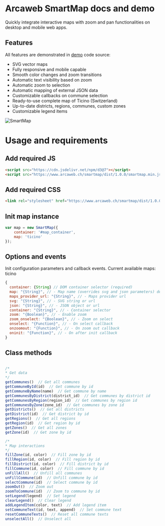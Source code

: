 # Arcaweb SmartMap docs and demo

Quickly integrate interactive maps with zoom and pan functionalities on desktop and mobile web apps.

## Features

All features are demonstrated in [demo](https://www.arcaweb.ch/smartmap/) code source:

- SVG vector maps
- Fully responsive and mobile capable
- Smooth color changes and zoom transitions
- Automatic text visibility based on zoom
- Automatic zoom to selection
- Automatic mapping of external JSON data
- Customizable callbacks on commune selection
- Ready-to-use complete map of Ticino (Switzerland)
- Up-to-date districts, regions, communes, custom zones
- Customizable legend items

![SmartMap](https://www.arcaweb.ch/smartmap/demo.png)

# Usage and requirements

## Add required JS

```html
<script src="https://cdn.jsdelivr.net/npm/d3@7"></script>
<script src="https://www.arcaweb.ch/smartmap/dist/1.0.0/smartmap.min.js"></script>
```

## Add required CSS

```html
<link rel="stylesheet" href="https://www.arcaweb.ch/smartmap/dist/1.0.0/smartmap.css">
```

## Init map instance

```js
var map = new SmartMap({
    container: '#map_container',
    map: 'ticino'
});
```

## Options and events

Init configuration parameters and callback events. Current available maps: ticino
```js
{
  container: {String} // DOM container selector (required)
  map: "{String}", // - Map name (overrides svg and json parameters) default: "ticino"
  maps_provider_url: "{String}", // - Maps provider url
  svg: "{String}", // - SVG string or url
  json: "{String}", // - JSON object or url
  container: "{String}", // - Container selector
  zoom: "{Boolean}", // - Enable zoom
  zoom_onselect: "{Boolean}", // - Zoom on select
  onselect: "{Function}", // - On select callback
  onzoomout: "{Function}", // - On zoom out callback
  oninit: "{Function}", // - On after init callback
}

```

## Class methods

```js

/*
* Get data
*/
getCommunes()  // Get all communes
getCommuneById(id)  // Get commune by id
getCommuneByName(name)  // Get commune by name
getCommunesByDistrict(district_id)  // Get communes by district id
getCommunesByRegion(region_id)  // Get communes by region id
getCommunesByZone(zone_id)  // Get communes by zone id
getDistricts()  // Get all districts
getDistrict(id)  // Get district by id
getRegions()  // Get all regions
getRegion(id)  // Get region by id
getZones()  // Get all zones
getZone(id)  // Get zone by id

/*
* Map interactions
*/
fillZone(id, color)  // Fill zone by id
fillRegion(id, color)  // Fill region by id
fillDistrict(id, color)  // Fill district by id
fillCommune(id, color)  // Fill commune by id
unFillAll()  // Unfill all communes
unFillCommune(id)  // Unfill commune by id
selectCommune(id)  // Select commune by id
zoomOut()  // Zoom out
zoomToCommune(id)  // Zoom to commune by id
setLegend(legend)  // Set legend
clearLegend()  // Clear legend
addLegendItem(color, text)  // Add legend item
setCommuneText(id, text, append)  // Set commune text
resetCommuneTexts()  // Reset all commune texts
unselectAll()  // Unselect all
```
